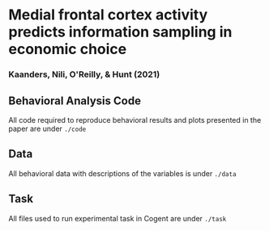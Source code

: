 # Medial frontal cortex activity predicts information sampling in economic choice

### Kaanders, Nili, O'Reilly, & Hunt (2021)

## Behavioral Analysis Code

All code required to reproduce behavioral results and plots presented in the paper are under `./code`

## Data

All behavioral data with descriptions of the variables is under `./data`

## Task

All files used to run experimental task in Cogent are under `./task`
